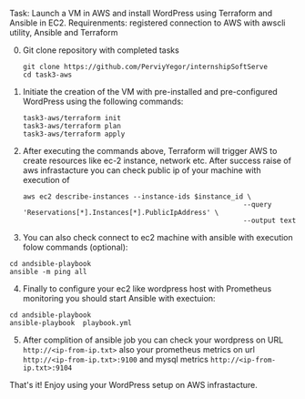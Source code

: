 Task: Launch a VM in AWS and install WordPress using Terraform and Ansible in EC2.
Requirenments: registered connection to AWS with awscli utility, Ansible and Terraform

0. Git clone repository with completed tasks
    ```
    git clone https://github.com/PerviyYegor/internshipSoftServe
    cd task3-aws
    ```

1. Initiate the creation of the VM with pre-installed and pre-configured WordPress using the following commands:
    ```
    task3-aws/terraform init
    task3-aws/terraform plan
    task3-aws/terraform apply
    ```
2. After executing the commands above, Terraform will trigger AWS to create resources like ec-2 instance, network etc. After success raise of aws infrastacture you can check public ip of your machine with execution of  
    ```
    aws ec2 describe-instances --instance-ids $instance_id \
                                                          --query 'Reservations[*].Instances[*].PublicIpAddress' \
                                                          --output text
    ```

3. You can also check connect to ec2 machine with ansible with execution folow commands (optional):
```
cd andsible-playbook
ansible -m ping all
```
4. Finally to configure your ec2 like wordpress host with Prometheus monitoring you should start Ansible with exectuion:
```
cd andsible-playbook
ansible-playbook  playbook.yml
```
5. After complition of ansible job you can check your wordpress on URL `http://<ip-from-ip.txt>` also your prometheus metrics on url `http://<ip-from-ip.txt>:9100` and mysql metrics `http://<ip-from-ip.txt>:9104`
   
That's it! Enjoy using your WordPress setup on AWS infrastacture.